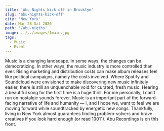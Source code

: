 ```yaml
---
title: 'Abu Nights kick off in Brooklyn'
slug: 'abu-nights-kick-off'
city: 'New York'
date: Mar 28 Sat 2020
path: '/abu-nigths'
image: ../../images/1main.jpg
tags:
  - Music
  - Event
---
```



Music is a changing landscape. In some ways, the changes can be democratizing. In other ways, the music industry is more controlled than ever. Rising marketing and distribution costs can make album releases feel like political campaigns, namely the costs involved. Where Spotify and Soundcloud were envisioned to make discovering new music infinitely easier, there is still an unquenchable void for curated, fresh music. Hearing a beautiful song for the first time is a huge thrill. For me personally, I can’t run on nostalgic sounds forever. Music is an important part of the forward-facing narrative of life and humanity — I, and I hope we, want to feel we are moving forward while soundtracked by energetic new songs. Thankfully, living in New York almost guarantees finding problem-solvers and brave creatives if you look hard enough (or read 10011). Abu Recordings is on this front.